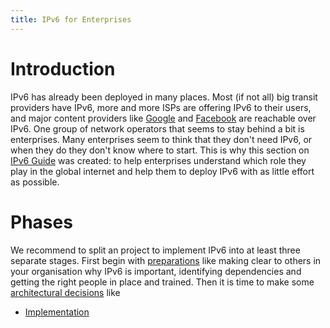```yaml
---
title: IPv6 for Enterprises
---
```


Introduction
============
IPv6 has already been deployed in many places.  Most (if not all) big
transit providers have IPv6, more and more ISPs are offering IPv6 to their
users, and major content providers like
[Google](https://www.google.com/ipv6) and
[Facebook](https://code.facebook.com/posts/1192894270727351/ipv6-it-s-time-to-get-on-board/)
are reachable over IPv6.  One group of network operators that seems to stay
behind a bit is enterprises.  Many enterprises seem to think that they don't
need IPv6, or when they do they don't know where to start.  This is why this
section on [IPv6 Guide](https://ipv6guide.net/) was created: to help
enterprises understand which role they play in the global internet and help
them to deploy IPv6 with as little effort as possible.

Phases
======
We recommend to split an project to implement IPv6 into at least three separate
stages. First begin with [preparations](preparations) like making clear to
others in your organisation why IPv6 is important, identifying dependencies and
getting the right people in place and trained. Then it is time to make some
[architectural decisions](architectural_decisions) like
- [Implementation](implementation)
